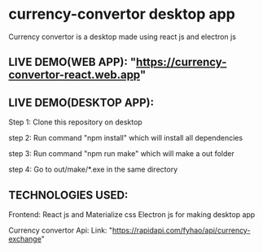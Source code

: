# currency-convertor desktop app
Currency convertor is a desktop made using react js and electron js

## LIVE DEMO(WEB APP): "https://currency-convertor-react.web.app"
## LIVE DEMO(DESKTOP APP): 

Step 1: Clone this repository on desktop

step 2: Run command "npm install" which will install all dependencies

step 3: Run command "npm run make" which will make a out folder

step 4: Go to out/make/*.exe in the same directory
  
## TECHNOLOGIES USED:
  
Frontend: React js and Materialize css
Electron js for making desktop app
   
Currency convertor Api:
Link: "https://rapidapi.com/fyhao/api/currency-exchange"
